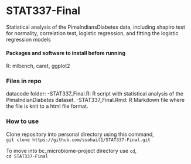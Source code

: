 # STAT337-Final

Statistical analysis of the PimaIndiansDiabetes data, 
including shapiro test for normality, correlation test, logistic regression, and fitting the logistic regression models

#### Packages and software to install before running
R: mlbench, caret, ggplot2
### Files in repo
datacode folder:
    -STAT337_Final.R: R script with statistical analysis of the PimaIndianDiabetes dataset.
    -STAT337_Final.Rmd: R Markdown file where the file is knit to a html file format.

### How to use
Clone repository into personal directory using this command,  
`git clone https://github.com/ssohail1/STAT337-Final.git`

To move into bc_microbiome-project directory use `cd`,  
`cd STAT337-Final`
